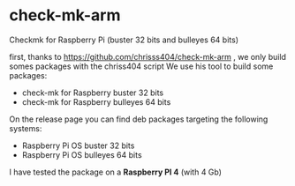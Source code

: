# check-mk-arm
Checkmk for Raspberry Pi (buster 32 bits and bulleyes 64 bits)

first, thanks to https://github.com/chrisss404/check-mk-arm , we only build somes packages with the chriss404 script
We use his tool to build some packages:

- check-mk for Raspberry buster 32 bits 
- check-mk for Raspberry bulleyes 64 bits

On the release page you can find deb packages targeting the following systems:
- Raspberry Pi OS buster 32 bits
- Raspberry Pi OS bulleyes 64 bits

I have tested the package on a **Raspberry PI 4** (with 4 Gb)

